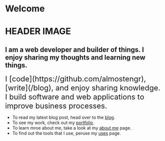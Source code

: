 ﻿---
date: 2019-12-22
description: Information about this blog and Kenny Robinson.
author: Kenny Robinson
---

# Welcome

# HEADER IMAGE

## I am a web developer and builder of things. I enjoy sharing my thoughts and learning new things. 
<span style="font-size: 18pt;">
I [code](https://github.com/almostengr), [write](/blog), and enjoy sharing knowledge. I build software
and web applications to improve business processes.
</span>

* To read my latest blog post, head over to the [blog](/blog).
* To see my work, check out my [portfolio](/portfolio).
* To learn mroe about me, take a look at my [about me](/about) page.
* To find out the tools that I use, peruse my [uses](/uses) page.

